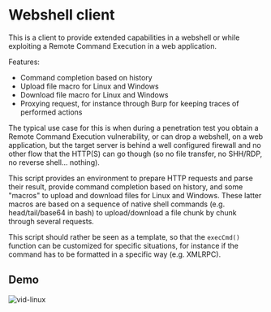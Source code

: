 
# Webshell client #

This is a client to provide extended capabilities in a webshell or while exploiting a Remote Command Execution in a web application.

Features:
- Command completion based on history
- Upload file macro for Linux and Windows
- Download file macro for Linux and Windows
- Proxying request, for instance through Burp for keeping traces of performed actions


The typical use case for this is when during a penetration test you obtain a Remote Command Execution vulnerability, or can drop a webshell, on a web application, but the target server is behind a well configured firewall and no other flow that the HTTP(S) can go though (so no file transfer, no SHH/RDP, no reverse shell... nothing).

This script provides an environment to prepare HTTP requests and parse their result, provide command completion based on history, and some "macros" to upload and download files for Linux and Windows. These latter macros are based on a sequence of native shell commands (e.g. head/tail/base64 in bash) to upload/download a file chunk by chunk through several requests.

This script should rather be seen as a template, so that the `execCmd()` function can be customized for specific situations, for instance if the command has to be formatted in a specific way (e.g. XMLRPC).

## Demo ##
![vid-linux](https://github.com/peetKh/webshell-client/assets/64159410/22b2b8b0-5e92-4c30-8239-84300ad78108)

